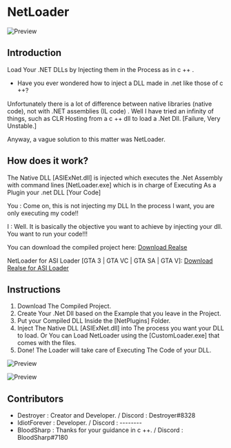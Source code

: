 # NetLoader

![Preview](https://i.ibb.co/MSBSXP4/icons8-loading-sign-100.png)

## Introduction
Load Your .NET DLLs by Injecting them in the Process as in c ++ .

- Have you ever wondered how to inject a DLL made in .net like those of c ++?

Unfortunately there is a lot of difference between native libraries (native code), not with .NET assemblies (IL code) .
Well I have tried an infinity of things, such as CLR Hosting from a c ++ dll to load a .Net Dll. [Failure, Very Unstable.]

Anyway, a vague solution to this matter was NetLoader. 

## How does it work?

The Native DLL [ASIExNet.dll] is injected which executes the .Net Assembly with command lines [NetLoader.exe] which is in charge of Executing As a Plugin your .net DLL [Your Code]

You : Come on, this is not injecting my DLL In the process I want, you are only executing my code!!

I : Well. It is basically the objective you want to achieve by injecting your dll. You want to run your code!!!

You can download the compiled project here: [Download Realse](https://github.com/DestroyerDarkNess/NetLoader/releases/download/v0.2/NetLoaderv0.2.rar)

NetLoader for ASI Loader [GTA 3 | GTA VC | GTA SA | GTA V]: [Download Realse for ASI Loader](https://github.com/DestroyerDarkNess/NetLoader/releases/download/v0.2/NetLoader_for_ASILoaderv2.rar)

## Instructions

1) Download The Compiled Project. 
2) Create Your .Net Dll based on the Example that you leave in the Project.
3) Put your Compiled DLL Inside the [NetPlugins] Folder.
4) Inject The Native DLL [ASIExNet.dll] into The process you want your DLL to load. Or You can Load NetLoader using the [CustomLoader.exe] that comes with the files.
5) Done! The Loader will take care of Executing The Code of your DLL.

![Preview](https://i.ibb.co/8bJDWL2/1.png)

![Preview](https://i.ibb.co/ckKzVPH/1-5.png)

 ## Contributors
- Destroyer : Creator and Developer.  / Discord : Destroyer#8328 
- IdiotForever : Developer. / Discord : --------
- BloodSharp : Thanks for your guidance in c ++. / Discord : BloodSharp#7180


